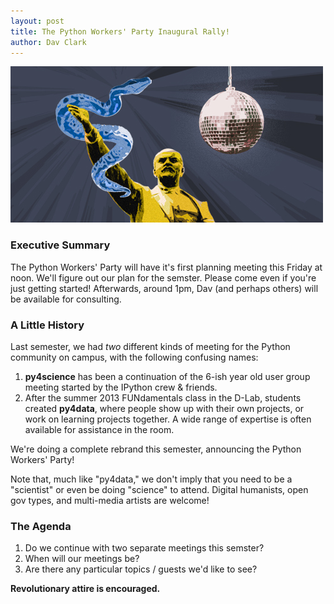 ```yaml
---
layout: post
title: The Python Workers' Party Inaugural Rally!
author: Dav Clark
---
```

![Python, Lenin, and a Disco Ball](/events/assets/PWP.jpg)

### Executive Summary

The Python Workers' Party will have it's first planning meeting this Friday at
noon. We'll figure out our plan for the semster. Please come even if you're just
getting started! Afterwards, around 1pm, Dav (and perhaps others) will be available for
consulting.

### A Little History

Last semester, we had *two* different kinds of meeting for the Python community on
campus, with the following confusing names:

 1. **py4science** has been a continuation of the 6-ish year old user group meeting
    started by the IPython crew & friends.
 2. After the summer 2013 FUNdamentals class in the D-Lab, students created
    **py4data**, where people show up with their own projects, or work on learning
    projects together. A wide range of expertise is often available for
    assistance in the room.

We're doing a complete rebrand this semester, announcing the Python Workers'
Party!

Note that, much like "py4data," we don't imply that you need to be a "scientist"
or even be doing "science" to attend. Digital humanists, open gov types, and
multi-media artists are welcome!

### The Agenda

 1. Do we continue with two separate meetings this semster?
 2. When will our meetings be?
 3. Are there any particular topics / guests we'd like to see?

**Revolutionary attire is encouraged.**

